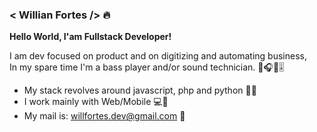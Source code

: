 ### < Willian Fortes /> 🔥

**Hello World, I'am Fullstack Developer!**

I am dev focused on product and on digitizing and automating business,<br/>
In my spare time I'm a bass player and/or sound technician. 🎵🎧🎸🎚

- My stack revolves around javascript, php and python 👨‍💻
- I work mainly with Web/Mobile 💻📱
- My mail is: willfortes.dev@gmail.com 📩
